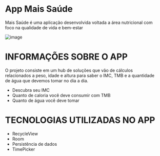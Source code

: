 # App Mais Saúde
Mais Saúde é uma aplicação desenvolvida voltada a área nutricional com foco na qualidade de vida e bem-estar

![image](https://user-images.githubusercontent.com/120724940/214412171-27d4b84e-afcc-4d7f-b180-15061b6eb478.png)

# INFORMAÇÕES SOBRE O APP

O projeto consiste em um hub de soluções que vão de cálculos relacionados a peso, idade e altura para saber o IMC, TMB e a quantidade de água que devemos tomar no dia a dia.
  
<ul>
    <li>Descubra seu IMC</li>
	<li>Quanto de caloria você deve consumir com TMB</li>
	<li>Quanto de água você deve tomar</li>
</ul>

# TECNOLOGIAS UTILIZADAS NO APP

<ul>
    <li>RecycleView</li>
	<li>Room</li>
	<li>Persistência de dados</li>
	<li>TimePicker</li>
</ul>
